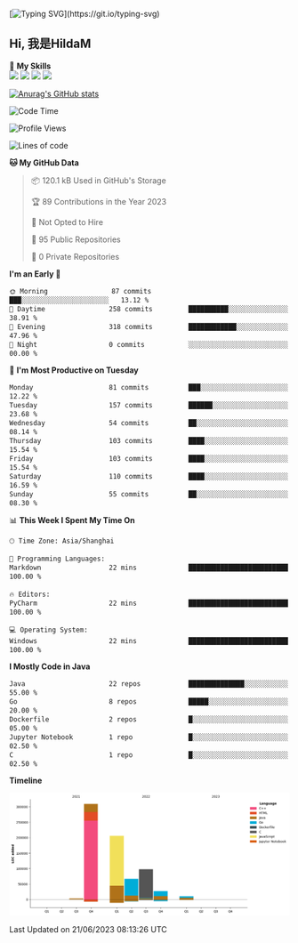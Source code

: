 <!--
**HildaM/hildam** is a ✨ _special_ ✨ repository because its `README.md` (this file) appears on your GitHub profile.

Here are some ideas to get you started:

- 🔭 I’m currently working on ...
- 🌱 I’m currently learning ...
- 👯 I’m looking to collaborate on ...
- 🤔 I’m looking for help with ...
- 💬 Ask me about ...
- 📫 How to reach me: ...
- 😄 Pronouns: ...
- ⚡ Fun fact: ...
-->

[![Typing SVG](https://readme-typing-svg.herokuapp.com?size=50&duration=5000&color=8C43EA&vCenter=true&width=2000&height=70&lines=开拓视野,+冲破艰险,+洞悉所有,+贴近生活,+寻找真爱,+感受彼此;这就是人生的目的.)](https://git.io/typing-svg)


## Hi, 我是HildaM
🌟 **My Skills**  
![](https://img.shields.io/badge/-Python-3776AB?style=flat-square&logo=Python&logoColor=fff)
![](https://img.shields.io/badge/-Java-F7DF1E?style=flat-square&logo=JavaScript&logoColor=fff)
![](https://img.shields.io/badge/-Linux-000000?style=flat-square&logo=Linux&logoColor=fff)
![](https://img.shields.io/badge/-Golang-000000?style=flat-square&logo=Linux&logoColor=fff)

[![Anurag's GitHub stats](https://github-readme-stats.vercel.app/api?username=hildam)](https://github.com/anuraghazra/github-readme-stats)


<!--START_SECTION:waka-->
![Code Time](http://img.shields.io/badge/Code%20Time-22%20mins-blue)

![Profile Views](http://img.shields.io/badge/Profile%20Views-114-blue)

![Lines of code](https://img.shields.io/badge/From%20Hello%20World%20I%27ve%20Written-720.7%20thousand%20lines%20of%20code-blue)

**🐱 My GitHub Data** 

> 📦 120.1 kB Used in GitHub's Storage 
 > 
> 🏆 89 Contributions in the Year 2023
 > 
> 🚫 Not Opted to Hire
 > 
> 📜 95 Public Repositories 
 > 
> 🔑 0 Private Repositories 
 > 
**I'm an Early 🐤** 

```text
🌞 Morning                87 commits          ███░░░░░░░░░░░░░░░░░░░░░░   13.12 % 
🌆 Daytime                258 commits         ██████████░░░░░░░░░░░░░░░   38.91 % 
🌃 Evening                318 commits         ████████████░░░░░░░░░░░░░   47.96 % 
🌙 Night                  0 commits           ░░░░░░░░░░░░░░░░░░░░░░░░░   00.00 % 
```
📅 **I'm Most Productive on Tuesday** 

```text
Monday                   81 commits          ███░░░░░░░░░░░░░░░░░░░░░░   12.22 % 
Tuesday                  157 commits         ██████░░░░░░░░░░░░░░░░░░░   23.68 % 
Wednesday                54 commits          ██░░░░░░░░░░░░░░░░░░░░░░░   08.14 % 
Thursday                 103 commits         ████░░░░░░░░░░░░░░░░░░░░░   15.54 % 
Friday                   103 commits         ████░░░░░░░░░░░░░░░░░░░░░   15.54 % 
Saturday                 110 commits         ████░░░░░░░░░░░░░░░░░░░░░   16.59 % 
Sunday                   55 commits          ██░░░░░░░░░░░░░░░░░░░░░░░   08.30 % 
```


📊 **This Week I Spent My Time On** 

```text
🕑︎ Time Zone: Asia/Shanghai

💬 Programming Languages: 
Markdown                 22 mins             █████████████████████████   100.00 % 

🔥 Editors: 
PyCharm                  22 mins             █████████████████████████   100.00 % 

💻 Operating System: 
Windows                  22 mins             █████████████████████████   100.00 % 
```

**I Mostly Code in Java** 

```text
Java                     22 repos            ██████████████░░░░░░░░░░░   55.00 % 
Go                       8 repos             █████░░░░░░░░░░░░░░░░░░░░   20.00 % 
Dockerfile               2 repos             █░░░░░░░░░░░░░░░░░░░░░░░░   05.00 % 
Jupyter Notebook         1 repo              █░░░░░░░░░░░░░░░░░░░░░░░░   02.50 % 
C                        1 repo              █░░░░░░░░░░░░░░░░░░░░░░░░   02.50 % 
```



**Timeline**

![Lines of Code chart](https://raw.githubusercontent.com/HildaM/HildaM/main/assets/bar_graph.png)


 Last Updated on 21/06/2023 08:13:26 UTC
<!--END_SECTION:waka-->

